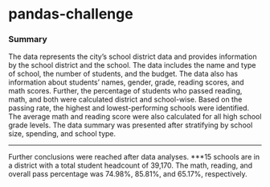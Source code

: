 # pandas-challenge
### Summary
The data represents the city’s school district data and provides information by the school district and the school. The data includes the name and type of school, the number of students, and the budget. The data also has information about students’ names, gender, grade, reading scores, and math scores. Further, the percentage of students who passed reading, math, and both were calculated district and school-wise. Based on the passing rate, the highest and lowest-performing schools were identified. The average math and reading score were also calculated for all high school grade levels. The data summary was presented after stratifying by school size, spending, and school type. 
***
Further conclusions were reached after data analyses.
***15 schools are in a district with a total student headcount of 39,170. The math, reading, and overall pass percentage was 74.98%, 85.81%, and 65.17%, respectively.
